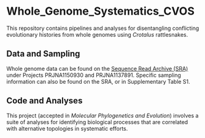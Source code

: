 # Whole_Genome_Systematics_CVOS
This repository contains pipelines and analyses for disentangling conflicting evolutionary histories from whole genomes using _Crotalus_ rattlesnakes. 

## Data and Sampling
Whole genome data can be found on the [Sequence Read Archive (SRA)](https://www.ncbi.nlm.nih.gov/sra) under Projects PRJNA1150930 and PRJNA1137891. Specific sampling information can also be found on the SRA, or in Supplementary Table S1.

## Code and Analyses
This project (accepted in _Molecular Phylogenetics and Evolution_) involves a suite of analyses for identifying biological processes that are correlated with alternative topologies in systematic efforts. 
